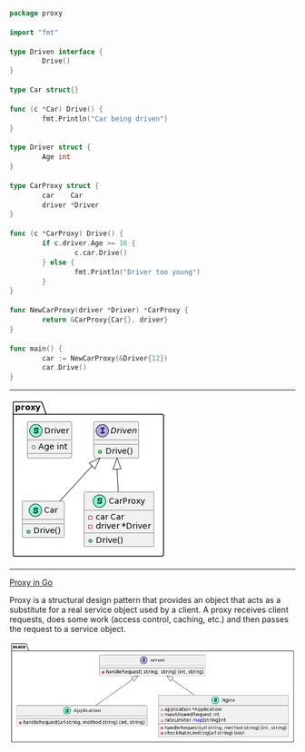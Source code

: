 ```go
package proxy

import "fmt"

type Driven interface {
        Drive()
}

type Car struct{}

func (c *Car) Drive() {
        fmt.Println("Car being driven")
}

type Driver struct {
        Age int
}

type CarProxy struct {
        car    Car
        driver *Driver
}

func (c *CarProxy) Drive() {
        if c.driver.Age >= 16 {
                c.car.Drive()
        } else {
                fmt.Println("Driver too young")
        }
}

func NewCarProxy(driver *Driver) *CarProxy {
        return &CarProxy{Car{}, driver}
}

func main() {
        car := NewCarProxy(&Driver{12})
        car.Drive()
}
```

***

![Proxy Pattern](images/proxy.png)

***


[Proxy in Go](https://refactoring.guru/design-patterns/proxy/go/example#:~:text=Proxy%20is%20a%20structural%20design,request%20to%20a%20service%20object.)

Proxy is a structural design pattern that provides an object that acts as a substitute for a real service object used by a client. A proxy receives client requests, does some work (access control, caching, etc.) and then passes the request to a service object.



![Example](images/proxy_in_go.png)
